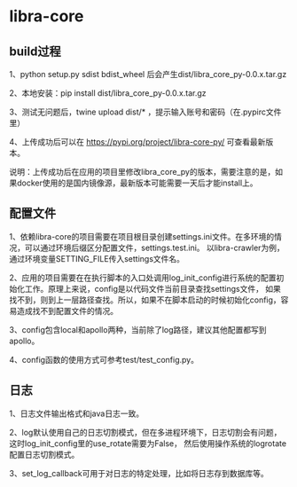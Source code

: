 # libra-core

## build过程

1、python setup.py sdist bdist_wheel 后会产生dist/libra_core_py-0.0.x.tar.gz

2、本地安装：pip install dist/libra_core_py-0.0.x.tar.gz

3、测试无问题后，twine upload dist/* ，提示输入账号和密码（在.pypirc文件里）

4、上传成功后可以在 https://pypi.org/project/libra-core-py/ 可查看最新版本。

说明：上传成功后在应用的项目里修改libra_core_py的版本，需要注意的是，如果docker使用的是国内镜像源，最新版本可能需要一天后才能install上。

## 配置文件

1、依赖libra-core的项目需要在项目根目录创建settings.ini文件。在多环境的情况，可以通过环境后缀区分配置文件，settings.test.ini。
以libra-crawler为例，通过环境变量SETTING_FILE传入settings文件名。

2、应用的项目需要在在执行脚本的入口处调用log_init_config进行系统的配置初始化工作。原理上来说，config是以代码文件当前目录查找settings文件，
如果找不到，则到上一层路径查找。所以，如果不在脚本启动的时候初始化config，容易造成找不到配置文件的情况。

3、config包含local和apollo两种，当前除了log路径，建议其他配置都写到apollo。

4、config函数的使用方式可参考test/test_config.py。

## 日志

1、日志文件输出格式和java日志一致。

2、log默认使用自己的日志切割模式，但在多进程环境下，日志切割会有问题，这时log_init_config里的use_rotate需要为False，
然后使用操作系统的logrotate配置日志切割模式。

3、set_log_callback可用于对日志的特定处理，比如将日志存到数据库等。

